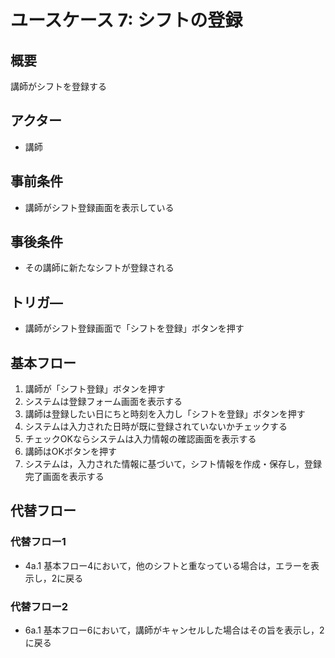 # ユースケース 7:  シフトの登録

## 概要
講師がシフトを登録する

## アクター
- 講師

## 事前条件
- 講師がシフト登録画面を表示している

## 事後条件
- その講師に新たなシフトが登録される

## トリガ―
- 講師がシフト登録画面で「シフトを登録」ボタンを押す

## 基本フロー
1. 講師が「シフト登録」ボタンを押す
2. システムは登録フォーム画面を表示する
3. 講師は登録したい日にちと時刻を入力し「シフトを登録」ボタンを押す
4. システムは入力された日時が既に登録されていないかチェックする
5. チェックOKならシステムは入力情報の確認画面を表示する
6. 講師はOKボタンを押す
7. システムは，入力された情報に基づいて，シフト情報を作成・保存し，登録完了画面を表示する

## 代替フロー
### 代替フロー1
- 4a.1  基本フロー4において，他のシフトと重なっている場合は，エラーを表示し，2に戻る
### 代替フロー2
- 6a.1  基本フロー6において，講師がキャンセルした場合はその旨を表示し，2に戻る
